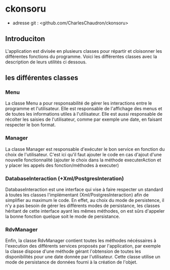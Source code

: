 # ckonsoru
- adresse git : <github.com/CharlesChaudron/ckonsoru>

## Introduciton

L'application est divisée en plusieurs classes pour répartir et cloisonner les différentes fonctions du programme. Voici les différentes classes avec la description de leurs utilités ci dessous.

## les différentes classes

### Menu

La classe Menu a pour responsabilité de gérer les interactions entre le programme et l'utilisateur. Elle est responsable de l'affichage des menus et de toutes les informations utiles à l'utilisateur. Elle est aussi responsable de récolter les saisies de l'utilisateur, comme par exemple une date, en faisant respecter le bon format.

### Manager

La classe Manager est responsable d'exécuter le bon service en fonction du choix de l'utilisateur. C'est ici qu'il faut ajouter le code en cas d'ajout d'une nouvelle fonctionnalité (ajouter le choix dans la méthode executerAction et y placer les appels des fonction/méthodes à executer)

### DatabaseInteraction (+Xml/PostgresInteration)

DatabaseInteraction est une interface qui vise à faire respecter un standard à toutes les classes l'implémentant (Xml/PostgresInteraction) afin de simplifier au maximum le code. En effet, au choix du mode de persistence, il n'y a pas besoin de gérer les différents modes de persistance, les classes héritant de cette interface ayant les mêmes méthodes, on est sûrs d'appeler la bonne fonction quelque soit le mode de persistance.

### RdvManager

Enfin, la classe RdvManager contient toutes les méthodes nécéssaires à l'execution des différents services proposés par l'application, par exemple la classe dispose d'une méthode gérant l'obtension de toutes les disponibilités pour une date donnée par l'utilisateur. Cette classe utilise un mode de persistance de données fourni à la création de l'objet.
